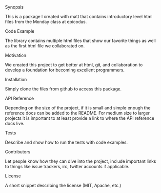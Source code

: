 Synopsis

This is a package I created with matt that contains introductory level html files from the Monday class at epicodus.

Code Example

The library contains multiple html files that show our favorite things as well as the first html file we collaborated on.

Motivation

We created this project to get better at html, git, and collaboration to develop a foundation for becoming excellent programmers.

Installation

Simply clone the files from github to access this package.

API Reference

Depending on the size of the project, if it is small and simple enough the reference docs can be added to the README. For medium size to larger projects it is important to at least provide a link to where the API reference docs live.

Tests

Describe and show how to run the tests with code examples.

Contributors

Let people know how they can dive into the project, include important links to things like issue trackers, irc, twitter accounts if applicable.

License

A short snippet describing the license (MIT, Apache, etc.)
